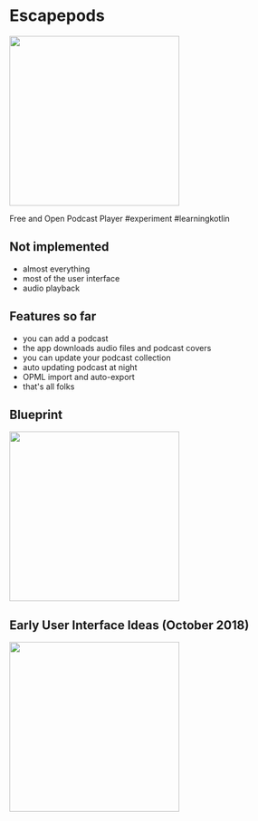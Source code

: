 # Escapepods
<img src="https://raw.githubusercontent.com/y20k/escapepods/master/app/assets/escapepods-app-icon-current.png" width="300" />

Free and Open Podcast Player #experiment #learningkotlin

## Not implemented
* almost everything
* most of the user interface
* audio playback

## Features so far
* you can add a podcast
* the app downloads audio files and podcast covers
* you can update your podcast collection
* auto updating podcast at night
* OPML import and auto-export
* that's all folks

## Blueprint
<img src="https://raw.githubusercontent.com/y20k/escapepods/master/app/assets/escapepod-drawing-01.png" width="300" />

## Early User Interface Ideas (October 2018)
<img src="https://raw.githubusercontent.com/y20k/escapepods/master/app/assets/early-ui-screenshot-2018-10-18.png" width="300" />

